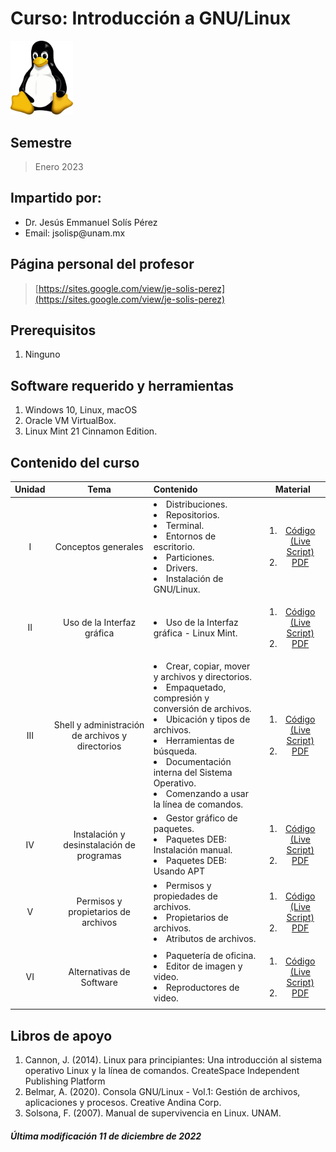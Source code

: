 # Curso: Introducción a GNU/Linux

<img src="figures/Tux.png" alt="isolated" width="100"/>

## Semestre
> Enero 2023

## Impartido por:
<ul>
  <li> Dr. Jesús Emmanuel Solís Pérez </li>
  <li> Email: jsolisp@unam.mx </li>
</ul>

## Página personal del profesor
> [https://sites.google.com/view/je-solis-perez](https://sites.google.com/view/je-solis-perez)

## Prerequisitos
<ol>
 <li> Ninguno </li>
</ol>

## Software requerido y herramientas
<ol>
 <li> Windows 10, Linux, macOS </li>
 <li> Oracle VM VirtualBox. </li>
 <li> Linux Mint 21 Cinnamon Edition. </li>
</ol>

## Contenido del curso

| **Unidad** | **Tema** | **Contenido** | **Material** |
|:---:|:---:|:---|:---:|
| I | Conceptos generales | <li> Distribuciones. </li> <li> Repositorios. </li> <li> Terminal. </li> <li> Entornos de escritorio. </li> <li> Particiones. </li> <li> Drivers. </li> <li>  Instalación de GNU/Linux. </li> | <ol><li>[Código (Live Script)](codes/JESP_01_Conceptos_grales.ipynb)</li> <li>[PDF](pdf/.pdf)</li> </ol> |
| II | Uso de la Interfaz gráfica | <li> Uso de la Interfaz gráfica - Linux Mint. </li> | <ol><li>[Código (Live Script)](codes/JESP_02_Interfaz_grafica.ipynb)</li> <li>[PDF](pdf/.ipynb)</li> </ol> |
| III | Shell y administración de archivos y directorios | <li> Crear, copiar, mover y archivos y directorios. </li> <li> Empaquetado, compresión y conversión de archivos. </li> <li> Ubicación y tipos de archivos. </li> <li> Herramientas de búsqueda. </li> <li> Documentación interna del Sistema Operativo. </li> <li> Comenzando a usar la línea de comandos. </li> | <ol><li>[Código (Live Script)](codes/JESP_03_Shell.ipynb)</li> <li>[PDF](pdf/.pdf)</li> </ol> |
| IV | Instalación y desinstalación de programas | <li> Gestor gráfico de paquetes. </li> <li> Paquetes DEB: Instalación manual. </li> <li> Paquetes DEB: Usando APT </li> | <ol><li>[Código (Live Script)](codes/JESP_04_Instalacion_programas.ipynb)</li> <li>[PDF](pdf/.pdf)</li> </ol> |
| V | Permisos y propietarios de archivos | <li> Permisos y propiedades de archivos. </li> <li> Propietarios de archivos. </li> <li> Atributos de archivos. </li> | <ol><li>[Código (Live Script)](codes/JESP_05_Permisos_archivos.ipynb)</li> <li>[PDF](pdf/.pdf)</li> </ol> |
| VI | Alternativas de Software | <li> Paquetería de oficina. </li> <li> Editor de imagen y video. </li> <li> Reproductores de video. </li> | <ol><li>[Código (Live Script)](codes/JESP_06_Alternativas_software.ipynb)</li> <li>[PDF](pdf/.pdf)</li> </ol> |

## Libros de apoyo
<ol>
 <li> Cannon, J. (2014). Linux para principiantes: Una introducción al sistema operativo Linux y la línea de comandos. CreateSpace Independent Publishing Platform  </li>
 <li> Belmar, A. (2020). Consola GNU/Linux - Vol.1: Gestión de archivos, aplicaciones y procesos. Creative Andina Corp.
 <li> Solsona, F. (2007). Manual de supervivencia en Linux. UNAM. </li>
</ol>

##### Última modificación 11 de diciembre de 2022

